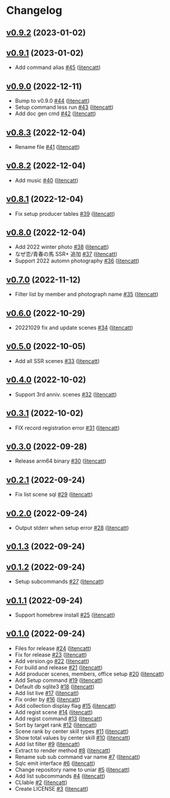 # Changelog

## [v0.9.2](https://github.com/litencatt/uniar/compare/v0.9.1...v0.9.2) (2023-01-02)


## [v0.9.1](https://github.com/litencatt/uniar/compare/v0.9.0...v0.9.1) (2023-01-02)

* Add command alias [#45](https://github.com/litencatt/uniar/pull/45) ([litencatt](https://github.com/litencatt))

## [v0.9.0](https://github.com/litencatt/uniar/compare/v0.8.3...v0.9.0) (2022-12-11)

* Bump to v0.9.0 [#44](https://github.com/litencatt/uniar/pull/44) ([litencatt](https://github.com/litencatt))
* Setup command less run [#43](https://github.com/litencatt/uniar/pull/43) ([litencatt](https://github.com/litencatt))
* Add doc gen cmd [#42](https://github.com/litencatt/uniar/pull/42) ([litencatt](https://github.com/litencatt))

## [v0.8.3](https://github.com/litencatt/uniar/compare/v0.8.2...v0.8.3) (2022-12-04)

* Rename file [#41](https://github.com/litencatt/uniar/pull/41) ([litencatt](https://github.com/litencatt))

## [v0.8.2](https://github.com/litencatt/uniar/compare/v0.8.1...v0.8.2) (2022-12-04)

* Add music [#40](https://github.com/litencatt/uniar/pull/40) ([litencatt](https://github.com/litencatt))

## [v0.8.1](https://github.com/litencatt/uniar/compare/v0.8.0...v0.8.1) (2022-12-04)

* Fix setup producer tables [#39](https://github.com/litencatt/uniar/pull/39) ([litencatt](https://github.com/litencatt))

## [v0.8.0](https://github.com/litencatt/uniar/compare/v0.7.0...v0.8.0) (2022-12-04)

* Add 2022 winter photo [#38](https://github.com/litencatt/uniar/pull/38) ([litencatt](https://github.com/litencatt))
* なぜ恋/青春の馬 SSR+ 追加 [#37](https://github.com/litencatt/uniar/pull/37) ([litencatt](https://github.com/litencatt))
* Support 2022 automn photography [#36](https://github.com/litencatt/uniar/pull/36) ([litencatt](https://github.com/litencatt))

## [v0.7.0](https://github.com/litencatt/uniar/compare/v0.6.0...v0.7.0) (2022-11-12)

* Filter list by member and photograph name [#35](https://github.com/litencatt/uniar/pull/35) ([litencatt](https://github.com/litencatt))

## [v0.6.0](https://github.com/litencatt/uniar/compare/v0.5.0...v0.6.0) (2022-10-29)

* 20221029 fix and update scenes [#34](https://github.com/litencatt/uniar/pull/34) ([litencatt](https://github.com/litencatt))

## [v0.5.0](https://github.com/litencatt/uniar/compare/v0.4.0...v0.5.0) (2022-10-05)

* Add all SSR scenes [#33](https://github.com/litencatt/uniar/pull/33) ([litencatt](https://github.com/litencatt))

## [v0.4.0](https://github.com/litencatt/uniar/compare/v0.3.1...v0.4.0) (2022-10-02)

* Support 3rd anniv. scenes [#32](https://github.com/litencatt/uniar/pull/32) ([litencatt](https://github.com/litencatt))

## [v0.3.1](https://github.com/litencatt/uniar/compare/v0.3.0...v0.3.1) (2022-10-02)

*  FIX record registration error [#31](https://github.com/litencatt/uniar/pull/31) ([litencatt](https://github.com/litencatt))

## [v0.3.0](https://github.com/litencatt/uniar/compare/v0.2.1...v0.3.0) (2022-09-28)

* Release arm64 binary [#30](https://github.com/litencatt/uniar/pull/30) ([litencatt](https://github.com/litencatt))

## [v0.2.1](https://github.com/litencatt/uniar/compare/v0.2.0...v0.2.1) (2022-09-24)

* Fix list scene sql [#29](https://github.com/litencatt/uniar/pull/29) ([litencatt](https://github.com/litencatt))

## [v0.2.0](https://github.com/litencatt/uniar/compare/v0.1.3...v0.2.0) (2022-09-24)

* Output stderr when setup error [#28](https://github.com/litencatt/uniar/pull/28) ([litencatt](https://github.com/litencatt))

## [v0.1.3](https://github.com/litencatt/uniar/compare/v0.1.2...v0.1.3) (2022-09-24)


## [v0.1.2](https://github.com/litencatt/uniar/compare/v0.1.1...v0.1.2) (2022-09-24)

* Setup subcommands [#27](https://github.com/litencatt/uniar/pull/27) ([litencatt](https://github.com/litencatt))

## [v0.1.1](https://github.com/litencatt/uniar/compare/v0.1.0...v0.1.1) (2022-09-24)

* Support homebrew install [#25](https://github.com/litencatt/uniar/pull/25) ([litencatt](https://github.com/litencatt))

## [v0.1.0](https://github.com/litencatt/uniar/compare/da705dab4c56...v0.1.0) (2022-09-24)

* Files for release [#24](https://github.com/litencatt/uniar/pull/24) ([litencatt](https://github.com/litencatt))
* Fix for release [#23](https://github.com/litencatt/uniar/pull/23) ([litencatt](https://github.com/litencatt))
* Add version.go [#22](https://github.com/litencatt/uniar/pull/22) ([litencatt](https://github.com/litencatt))
* For build and release [#21](https://github.com/litencatt/uniar/pull/21) ([litencatt](https://github.com/litencatt))
* Add producer scenes, members, office setup [#20](https://github.com/litencatt/uniar/pull/20) ([litencatt](https://github.com/litencatt))
* Add Setup command [#19](https://github.com/litencatt/uniar/pull/19) ([litencatt](https://github.com/litencatt))
* Default db sqlite3 [#18](https://github.com/litencatt/uniar/pull/18) ([litencatt](https://github.com/litencatt))
* Add list live [#17](https://github.com/litencatt/uniar/pull/17) ([litencatt](https://github.com/litencatt))
* Fix order by [#16](https://github.com/litencatt/uniar/pull/16) ([litencatt](https://github.com/litencatt))
* Add collection display flag [#15](https://github.com/litencatt/uniar/pull/15) ([litencatt](https://github.com/litencatt))
* Add regist scene [#14](https://github.com/litencatt/uniar/pull/14) ([litencatt](https://github.com/litencatt))
* Add regist command [#13](https://github.com/litencatt/uniar/pull/13) ([litencatt](https://github.com/litencatt))
* Sort by target rank [#12](https://github.com/litencatt/uniar/pull/12) ([litencatt](https://github.com/litencatt))
* Scene rank by center skill types [#11](https://github.com/litencatt/uniar/pull/11) ([litencatt](https://github.com/litencatt))
* Show total values by center skill [#10](https://github.com/litencatt/uniar/pull/10) ([litencatt](https://github.com/litencatt))
* Add list filter [#9](https://github.com/litencatt/uniar/pull/9) ([litencatt](https://github.com/litencatt))
* Extract to render method [#8](https://github.com/litencatt/uniar/pull/8) ([litencatt](https://github.com/litencatt))
* Rename sub sub command var name [#7](https://github.com/litencatt/uniar/pull/7) ([litencatt](https://github.com/litencatt))
* Sqlc emit interface [#6](https://github.com/litencatt/uniar/pull/6) ([litencatt](https://github.com/litencatt))
* Change repository name to uniar [#5](https://github.com/litencatt/uniar/pull/5) ([litencatt](https://github.com/litencatt))
* Add list subcommands [#4](https://github.com/litencatt/uniar/pull/4) ([litencatt](https://github.com/litencatt))
* CLIable [#2](https://github.com/litencatt/uniar/pull/2) ([litencatt](https://github.com/litencatt))
* Create LICENSE [#3](https://github.com/litencatt/uniar/pull/3) ([litencatt](https://github.com/litencatt))